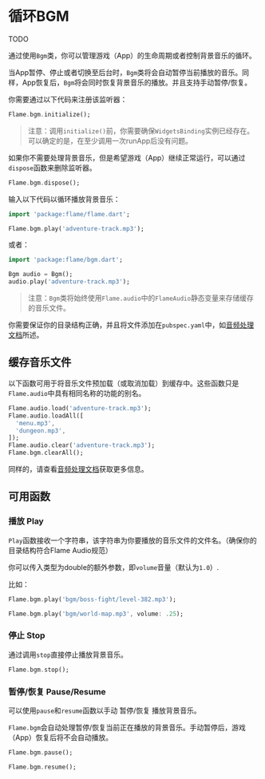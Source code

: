 # 循环BGM
TODO

通过使用`Bgm`类，你可以管理游戏（App）的生命周期或者控制背景音乐的循环。

当App暂停、停止或者切换至后台时，`Bgm`类将会自动暂停当前播放的音乐。同样，App恢复后，`Bgm`将会同时恢复背景音乐的播放。并且支持手动暂停/恢复。

你需要通过以下代码来注册该监听器：
```dart
Flame.bgm.initialize();
```

> 注意：调用`initialize()`前，你需要确保`WidgetsBinding`实例已经存在。可以确定的是，在至少调用一次runApp后没有问题。

如果你不需要处理背景音乐，但是希望游戏（App）继续正常运行，可以通过`dispose`函数来删除监听器。
```dart
Flame.bgm.dispose();
```

输入以下代码以循环播放背景音乐：
```dart
import 'package:flame/flame.dart';

Flame.bgm.play('adventure-track.mp3');
```

或者：
```dart
import 'package:flame/bgm.dart';

Bgm audio = Bgm();
audio.play('adventure-track.mp3');
```

> 注意：`Bgm`类将始终使用`Flame.audio`中的`FlameAudio`静态变量来存储缓存的音乐文件。

你需要保证你的目录结构正确，并且将文件添加在`pubspec.yaml`中，如[音频处理文档](../4.1常见音频处理/常见音频处理.md)所述。

## 缓存音乐文件
以下函数可用于将音乐文件预加载（或取消加载）到缓存中。这些函数只是`Flame.audio`中具有相同名称的功能的别名。
```dart
Flame.audio.load('adventure-track.mp3');
Flame.audio.loadAll([
  'menu.mp3',
  'dungeon.mp3',
]);
Flame.audio.clear('adventure-track.mp3');
Flame.bgm.clearAll();
```
同样的，请查看[音频处理文档](../4.1常见音频处理/常见音频处理.md)获取更多信息。

## 可用函数
### 播放 Play
`Play`函数接收一个字符串，该字符串为你要播放的音乐文件的文件名。（确保你的目录结构符合Flame Audio规范）

你可以传入类型为double的额外参数，即`volume`音量（默认为`1.0`）.

比如：
```dart
Flame.bgm.play('bgm/boss-fight/level-382.mp3');
```
```dart
Flame.bgm.play('bgm/world-map.mp3', volume: .25);
```

### 停止 Stop
通过调用`stop`直接停止播放背景音乐。
```dart
Flame.bgm.stop();
```

### 暂停/恢复 Pause/Resume
可以使用`pause`和`resume`函数以手动 暂停/恢复 播放背景音乐。

`Flame.bgm`会自动处理暂停/恢复当前正在播放的背景音乐。手动暂停后，游戏（App）恢复后将不会自动播放。

```dart
Flame.bgm.pause();
```
```dart
Flame.bgm.resume();
```